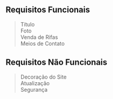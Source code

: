 <h2>Requisitos Funcionais</h2>

>Título<br>
>Foto<br>
>Venda de Rifas<br>
>Meios de Contato<br>

<h2>Requisitos Não Funcionais</h2>

>Decoração do Site<br>
>Atualização<br>
>Segurança<br>












